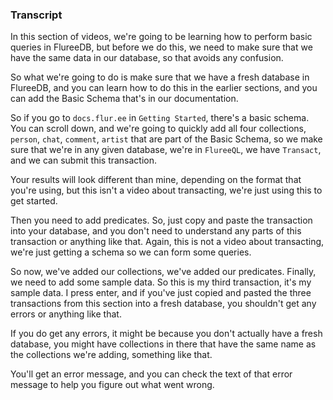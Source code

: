 ### Transcript

In this section of videos, we're going to be learning how to perform basic queries in FlureeDB, but before we do this, we need to make sure that we have the same data in our database, so that avoids any confusion. 

So what we're going to do is make sure that we have a fresh database in FlureeDB, and you can learn how to do this in the earlier sections, and you can add the Basic Schema that's in our documentation. 

So if you go to `docs.flur.ee` in `Getting Started`, there's a basic schema. You can scroll down, and we're going to quickly add all four collections, `person`, `chat`, `comment`, `artist` that are part of the Basic Schema, so we make sure that we're in any given database, we're in `FlureeQL`, we have `Transact`, and we can submit this transaction. 

Your results will look different than mine, depending on the format that you're using, but this isn't a video about transacting, we're just using this to get started. 

Then you need to add predicates. So, just copy and paste the transaction into your database, and you don't need to understand any parts of this transaction or anything like that. Again, this is not a video about transacting, we're just getting a schema so we can form some queries. 

So now, we've added our collections, we've added our predicates. Finally, we need to add some sample data. So this is my third transaction, it's my sample data. I press enter, and if you've just copied and pasted the three transactions from this section into a fresh database, you shouldn't get any errors or anything like that. 

If you do get any errors, it might be because you don't actually have a fresh database, you might have collections in there that have the same name as the collections we're adding, something like that. 

You'll get an error message, and you can check the text of that error message to help you figure out what went wrong.
